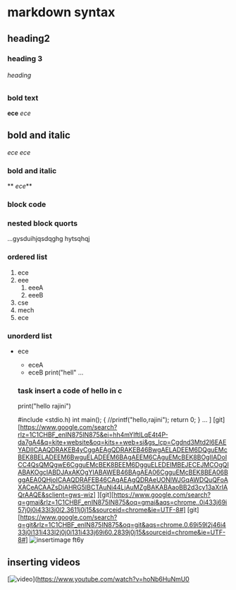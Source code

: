 # markdown syntax
## heading2
### heading 3
######  heading 
### bold text
**ece**
_ece_
## bold and italic
*ece*
_ece_
### bold and italic
** _ece_**
### block code
### nested block quorts
...gysduihjqsdqghg
hytsqhqj
### ordered list
1. ece
2. eee
   1. eeeA
   2. eeeB
 3. cse
   1. mech
   2. ece
   ### unorderd list
   - ece
      * eceA
      * eceB
      print("hell"
      ...
      ### task insert a code of hello in c
      print("hello rajini")
      
      #include <stdio.h)
      int main();
      {
          //printf("hello,rajini");
          return 0;
    }
    ...
] [git][https://www.google.com/search?rlz=1C1CHBF_enIN875IN875&ei=hh4mYIftILqE4t4P-da7gA4&q=kite+website&oq=kits++web+si&gs_lcp=Cgdnd3Mtd2l6EAEYADIICAAQDRAKEB4yCggAEAgQDRAKEB46BwgAELADEEM6DQguEMcBEK8BELADEEM6BwguELADEEM6BAgAEEM6CAguEMcBEK8BOgIIADoICC4QsQMQgwE6CgguEMcBEK8BEEM6DgguELEDEIMBEJECEJMCOgQIABAKOgcIABDJAxAKOgYIABAWEB46BAgAEA06CgguEMcBEK8BEA06BggAEA0QHjoICAAQDRAFEB46CAgAEAgQDRAeUONlWJGqAWDQuQFoAXACeACAAZsDiAHRG5IBCTAuNi44LjAuMZgBAKABAaoBB2d3cy13aXrIAQrAAQE&sclient=gws-wiz]
][git][https://www.google.com/search?q=gmai&rlz=1C1CHBF_enIN875IN875&oq=gmai&aqs=chrome..0i433j69i57j0j0i433l3j0l2.3611j0j15&sourceid=chrome&ie=UTF-8#]
[git][https://www.google.com/search?q=git&rlz=1C1CHBF_enIN875IN875&oq=git&aqs=chrome.0.69i59l2j46i433j0i131i433l2j0j0i131i433j69i60.2839j0j15&sourceid=chrome&ie=UTF-8#]
![insertimage](https://github.com/Rupanagudinaga/markdown.git)
ft6y
## inserting videos
[![video](https://www.youtube.com/watch?v=hoNb6HuNmU0/0.jpg)](https://www.youtube.com/watch?v=hoNb6HuNmU0
